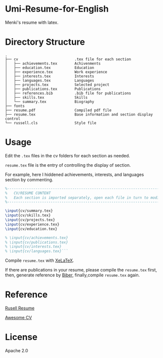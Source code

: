 # Umi-Resume-for-English

Menki's resume with latex.

# Directory Structure

```
.
├── cv                          .tex file for each section
│   ├── achievements.tex        Achivenments     
│   ├── education.tex           Education
│   ├── experience.tex          Work experience
│   ├── interests.tex           Interests
│   ├── languages.tex           Languages
│   ├── projects.tex            Selected project
│   ├── publications.tex        Publications
│   ├── references.bib          .bib file for publications
│   ├── skills.tex              Skills 
│   └── summary.tex             Biography
├── fonts
├── resume.pdf                  Compiled pdf file
├── resume.tex                  Base information and section display control
└── russell.cls                 Style file
```

# Usage

Edit the `.tex` files in the cv folders for each section as needed.

`resume.tex` file is the entry of controlling the display of section.

For example, here I hiddened achievements, interests, and languages section by commenting. 

```tex
%-------------------------------------------------------------------------------
%	CV/RESUME CONTENT
%	Each section is imported separately, open each file in turn to modify content
%-------------------------------------------------------------------------------

\input{cv/summary.tex}
\input{cv/skills.tex}
\input{cv/projects.tex}
\input{cv/experience.tex}
\input{cv/education.tex}

% \input{cv/achievements.tex}
% \input{cv/publications.tex}
% \input{cv/interests.tex}
% \input{cv/languages.tex}```
```

Compile `resume.tex` with [XeLaTeX](https://tug.org/xetex/).

If there are publications in your resume, please compile the `resume.tex` first, then, generate reference by [Biber](https://ctan.org/pkg/biber?lang=en), finally,compile `resume.tex` again.

# Reference

[Rusell Resume](https://github.com/themagicalmammal/Resume)

[Awesome CV](https://github.com/posquit0/Awesome-CV)

# License

Apache 2.0 